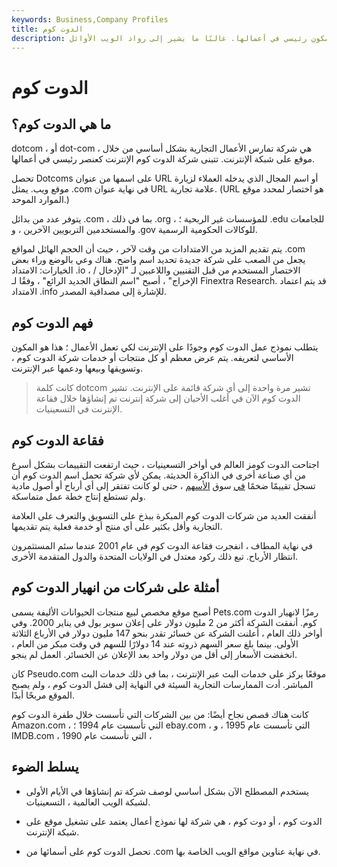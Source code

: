 ```yaml
---
keywords: Business,Company Profiles
title: الدوت كوم
description: الدوت كوم ، أو دوت كوم ، هي شركة تستخدم الإنترنت كمكون رئيسي في أعمالها. غالبًا ما يشير إلى رواد الويب الأوائل.
---
```


# الدوت كوم
## ما هي الدوت كوم؟

dotcom ، أو dot-com ، هي شركة تمارس الأعمال التجارية بشكل أساسي من خلال موقع على شبكة الإنترنت. تتبنى شركة الدوت كوم الإنترنت كعنصر رئيسي في أعمالها.

تحصل Dotcoms على اسمها من عنوان URL أو اسم المجال الذي يدخله العملاء لزيارة موقع ويب. يمثل .com في نهاية عنوان URL علامة تجارية. (URL هو اختصار لمحدد موقع الموارد الموحد.)

يتوفر عدد من بدائل .com ، بما في ذلك .org ، للمؤسسات غير الربحية ؛ .edu للجامعات والمستخدمين التربويين الآخرين ، و .gov للوكالات الحكومية الرسمية.

يتم تقديم المزيد من الامتدادات من وقت لآخر ، حيث أن الحجم الهائل لمواقع .com يجعل من الصعب على شركة جديدة تحديد اسم واضح. هناك وعي بالوضع وراء بعض الخيارات: الامتداد .io ، الاختصار المستخدم من قبل التقنيين واللاعبين لـ "الإدخال / الإخراج" ، أصبح "اسم النطاق الجديد الرائع" ، وفقًا لـ Finextra Research. قد يتم اعتماد الامتداد .info للإشارة إلى مصداقية المصدر.

## فهم الدوت كوم

يتطلب نموذج عمل الدوت كوم وجودًا على الإنترنت لكي تعمل الأعمال ؛ هذا هو المكون الأساسي لتعريفه. يتم عرض معظم أو كل منتجات أو خدمات شركة الدوت كوم ، وتسويقها وبيعها ودعمها عبر الإنترنت.

> كانت كلمة dotcom تشير مرة واحدة إلى أي شركة قائمة على الإنترنت. تشير الدوت كوم الآن في أغلب الأحيان إلى شركة إنترنت تم إنشاؤها خلال فقاعة الإنترنت في التسعينيات.

>

## فقاعة الدوت كوم

اجتاحت الدوت كومز العالم في أواخر التسعينيات ، حيث ارتفعت التقييمات بشكل أسرع من أي صناعة أخرى في الذاكرة الحديثة. يمكن لأي شركة تحمل اسم الدوت كوم أن تسجل تقييمًا ضخمًا [في](/valuation) سوق [الأسهم](/stockmarket) ، حتى لو كانت تفتقر إلى أي أرباح أو أصول مادية ولم تستطع إنتاج خطة عمل متماسكة.

أنفقت العديد من شركات الدوت كوم المبكرة ببذخ على التسويق والتعرف على العلامة التجارية وأقل بكثير على أي منتج أو خدمة فعلية يتم تقديمها.

في نهاية المطاف ، انفجرت فقاعة الدوت كوم في عام 2001 عندما سئم المستثمرون انتظار الأرباح. تبع ذلك ركود معتدل في الولايات المتحدة والدول المتقدمة الأخرى.

## أمثلة على شركات من انهيار الدوت كوم

أصبح موقع مخصص لبيع منتجات الحيوانات الأليفة يسمى Pets.com رمزًا لانهيار الدوت كوم. أنفقت الشركة أكثر من 2 مليون دولار على إعلان سوبر بول في يناير 2000. وفي أواخر ذلك العام ، أعلنت الشركة عن خسائر تقدر بنحو 147 مليون دولار في الأرباع الثلاثة الأولى. بينما بلغ سعر السهم ذروته عند 14 دولارًا للسهم في وقت مبكر من العام ، انخفضت الأسعار إلى أقل من دولار واحد بعد الإعلان عن الخسائر. العمل لم ينجو.

كان Pseudo.com موقعًا يركز على خدمات البث عبر الإنترنت ، بما في ذلك خدمات البث المباشر. أدت الممارسات التجارية السيئة في النهاية إلى فشل الدوت كوم ، ولم يصبح الموقع مربحًا أبدًا.

كانت هناك قصص نجاح أيضًا: من بين الشركات التي تأسست خلال طفرة الدوت كوم Amazon.com ، التي تأسست عام 1994 ؛ ebay.com ، التي تأسست عام 1995 ، و IMDB.com ، التي تأسست عام 1990 ،

## يسلط الضوء

- يستخدم المصطلح الآن بشكل أساسي لوصف شركة تم إنشاؤها في الأيام الأولى لشبكة الويب العالمية ، التسعينيات.

- الدوت كوم ، أو دوت كوم ، هي شركة لها نموذج أعمال يعتمد على تشغيل موقع على شبكة الإنترنت.

- تحصل الدوت كوم على أسمائها من .com في نهاية عناوين مواقع الويب الخاصة بها.

